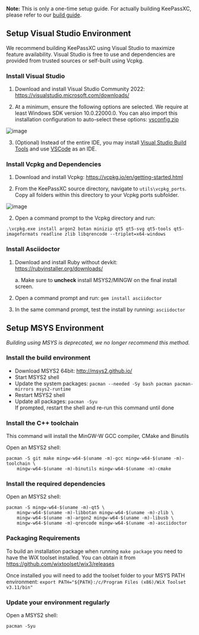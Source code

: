 **Note:** This is only a one-time setup guide. For actually building KeePassXC, please refer to our [build guide](Building-KeePassXC).

## Setup Visual Studio Environment
We recommend building KeePassXC using Visual Studio to maximize feature availability. Visual Studio is free to use and dependencies are provided from trusted sources or self-built using Vcpkg.

### Install Visual Studio
1. Download and install Visual Studio Community 2022: https://visualstudio.microsoft.com/downloads/

2. At a minimum, ensure the following options are selected. We require at least Windows SDK version 10.0.22000.0. You can also import this installation configuration to auto-select these options: [vsconfig.zip](https://github.com/keepassxreboot/keepassxc/files/8228563/vsconfig.zip)

![image](https://user-images.githubusercontent.com/2809491/157791055-cf6c3ba1-b4d7-4f37-9284-d792c7e6378c.png)

3. (Optional) Instead of the entire IDE, you may install [Visual Studio Build Tools](https://visualstudio.microsoft.com/downloads/#build-tools-for-visual-studio-2022) and use [VSCode](https://code.visualstudio.com/download) as an IDE.

### Install Vcpkg and Dependencies
1. Download and install Vcpkg: https://vcpkg.io/en/getting-started.html

2. From the KeePassXC source directory, navigate to `utils\vcpkg_ports`. Copy all folders within this directory to your Vcpkg ports subfolder.

![image](https://user-images.githubusercontent.com/2809491/157793947-c248b8e1-e1e2-4872-8ffa-45691f1d3123.png)

2. Open a command prompt to the Vcpkg directory and run: 

`.\vcpkg.exe install argon2 botan minizip qt5 qt5-svg qt5-tools qt5-imageformats readline zlib libqrencode --triplet=x64-windows`

### Install Asciidoctor
1. Download and install Ruby without devkit: https://rubyinstaller.org/downloads/

    a. Make sure to **uncheck** install MSYS2/MINGW on the final install screen.

2. Open a command prompt and run: `gem install asciidoctor`

3. In the same command prompt, test the install by running: `asciidoctor`

## Setup MSYS Environment
_Building using MSYS is deprecated, we no longer recommend this method._

### Install the build environment

* Download MSYS2 64bit: http://msys2.github.io/
* Start MSYS2 shell
* Update the system packages: `pacman --needed -Sy bash pacman pacman-mirrors msys2-runtime`
* Restart MSYS2 shell
* Update all packages: `pacman -Syu` <br/>If prompted, restart the shell and re-run this command until done

### Install the C++ toolchain

This command will install the MinGW-W GCC compiler, CMake and Binutils

Open an MSYS2 shell:

```
pacman -S git make mingw-w64-$(uname -m)-gcc mingw-w64-$(uname -m)-toolchain \
    mingw-w64-$(uname -m)-binutils mingw-w64-$(uname -m)-cmake
```

### Install the required dependencies

Open an MSYS2 shell:

```
pacman -S mingw-w64-$(uname -m)-qt5 \
    mingw-w64-$(uname -m)-libbotan mingw-w64-$(uname -m)-zlib \
    mingw-w64-$(uname -m)-argon2 mingw-w64-$(uname -m)-libusb \
    mingw-w64-$(uname -m)-qrencode mingw-w64-$(uname -m)-asciidoctor
```

### Packaging Requirements
To build an installation package when running ```make package``` you need to have the WiX toolset installed. You can obtain it from https://github.com/wixtoolset/wix3/releases

Once installed you will need to add the toolset folder to your MSYS PATH environment: ```export PATH="${PATH}:/c/Program Files (x86)/WiX Toolset v3.11/bin"```

### Update your environment regularly

Open a MSYS2 shell:

```
pacman -Syu
```
